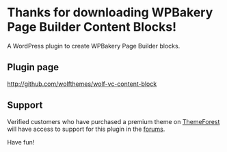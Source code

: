 # Thanks for downloading WPBakery Page Builder Content Blocks!

A WordPress plugin to create WPBakery Page Builder blocks.

## Plugin page
http://github.com/wolfthemes/wolf-vc-content-block

## Support
Verified customers who have purchased a premium theme on [ThemeForest](http://wlfthm.es/tf)
will have access to support for this plugin in the [forums](http://wlfthm.es/help).

Have fun!
